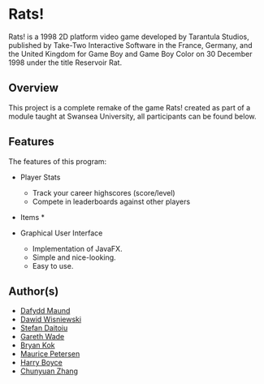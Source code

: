 # Rats!
Rats! is a 1998 2D platform video game developed by Tarantula Studios, published by Take-Two Interactive Software in the France, Germany, and the United Kingdom for Game Boy and Game Boy Color on 30 December 1998 under the title Reservoir Rat.

## Overview
This project is a complete remake of the game Rats! created as part of a module taught at Swansea University, all participants can be found below.

## Features
The features of this program:

* Player Stats
  * Track your career highscores (score/level)
  * Compete in leaderboards against other players

* Items
  * 


* Graphical User Interface
  * Implementation of JavaFX.
  * Simple and nice-looking.
  * Easy to use.

## Author(s)
* [Dafydd Maund](https://github.com/Stryzhh)
* [Dawid Wisniewski](https://github.com/SnickyBicky)
* [Stefan Daitoiu](https://github.com/Ethosss)
* [Gareth Wade](https://github.com/Stryzhh)
* [Bryan Kok](https://github.com/DishonestOne)
* [Maurice Petersen](https://github.com/devhambe)
* [Harry Boyce](https://github.com/Stryzhh)
* [Chunyuan Zhang](https://github.com/HtmlIsTheBestProgrammingLanaguage)
